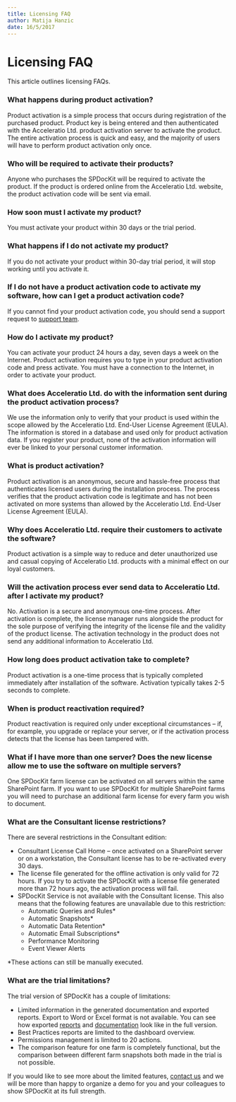```yaml
---  
title: Licensing FAQ
author: Matija Hanzic  
date: 16/5/2017  
--- 
```

# Licensing FAQ

This article outlines licensing FAQs.

### What happens during product activation?

Product activation is a simple process that occurs during registration of the purchased product. Product key is being entered and then authenticated with the Acceleratio Ltd. product activation server to activate the product. The entire activation process is quick and easy, and the majority of users will have to perform product activation only once.

### Who will be required to activate their products?

Anyone who purchases the SPDocKit will be required to activate the product. If the product is ordered online from the Acceleratio Ltd. website, the product activation code will be sent via email.

### How soon must I activate my product?

You must activate your product within 30 days or the trial period.

### What happens if I do not activate my product?

If you do not activate your product within 30-day trial period, it will stop working until you activate it.

### If I do not have a product activation code to activate my software, how can I get a product activation code?

If you cannot find your product activation code, you should send a support request to [support team](https://www.spdockit.com/support/contact-us/).

### How do I activate my product?

You can activate your product 24 hours a day, seven days a week on the Internet. Product activation requires you to type in your product activation code and press activate. You must have a connection to the Internet, in order to activate your product.

### What does Acceleratio Ltd. do with the information sent during the product activation process?

We use the information only to verify that your product is used within the scope allowed by the Acceleratio Ltd. End-User License Agreement (EULA). The information is stored in a database and used only for product activation data. If you register your product, none of the activation information will ever be linked to your personal customer information.

### What is product activation?

Product activation is an anonymous, secure and hassle-free process that authenticates licensed users during the installation process. The process verifies that the product activation code is legitimate and has not been activated on more systems than allowed by the Acceleratio Ltd. End-User License Agreement (EULA).

### Why does Acceleratio Ltd. require their customers to activate the software?

Product activation is a simple way to reduce and deter unauthorized use and casual copying of Acceleratio Ltd. products with a minimal effect on our loyal customers.

### Will the activation process ever send data to Acceleratio Ltd. after I activate my product?

No. Activation is a secure and anonymous one-time process. After activation is complete, the license manager runs alongside the product for the sole purpose of verifying the integrity of the license file and the validity of the product license. The activation technology in the product does not send any additional information to Acceleratio Ltd.

### How long does product activation take to complete?

Product activation is a one-time process that is typically completed immediately after installation of the software. Activation typically takes 2-5 seconds to complete.

### When is product reactivation required?

Product reactivation is required only under exceptional circumstances – if, for example, you upgrade or replace your server, or if the activation process detects that the license has been tampered with.

### What if I have more than one server? Does the new license allow me to use the software on multiple servers?

One SPDocKit farm license can be activated on all servers within the same SharePoint farm. If you want to use SPDocKit for multiple SharePoint farms you will need to purchase an additional farm license for every farm you wish to document.

### What are the Consultant license restrictions?

There are several restrictions in the Consultant edition:
* Consultant License Call Home – once activated on a SharePoint server or on a workstation, the Consultant license has to be re-activated every 30 days.
* The license file generated for the offline activation is only valid for 72 hours. If you try to activate the SPDocKit with a license file generated more than 72 hours ago, the activation process will fail.
* SPDocKit Service is not available with the Consultant license. This also means that the following features are unavailable due to this restriction:
    * Automatic Queries and Rules*
    * Automatic Snapshots*
    * Automatic Data Retention*
    * Automatic Email Subscriptions*
    * Performance Monitoring
    * Event Viewer Alerts

*These actions can still be manually executed.

### What are the trial limitations?

The trial version of SPDocKit has a couple of limitations:
* Limited information in the generated documentation and exported reports. Export to Word or Excel format is not available. You can see how exported [reports](https://www.spdockit.com/resources/reports/) and [documentation](https://www.spdockit.com/resources/documentation-examples/) look like in the full version.
* Best Practices reports are limited to the dashboard overview.
* Permissions management is limited to 20 actions.
* The comparison feature for one farm is completely functional, but the comparison between different farm snapshots both made in the trial is not possible.

If you would like to see more about the limited features, [contact us](https://www.spdockit.com/support/contact-us/) and we will be more than happy to organize a demo for you and your colleagues to show SPDocKit at its full strength.
